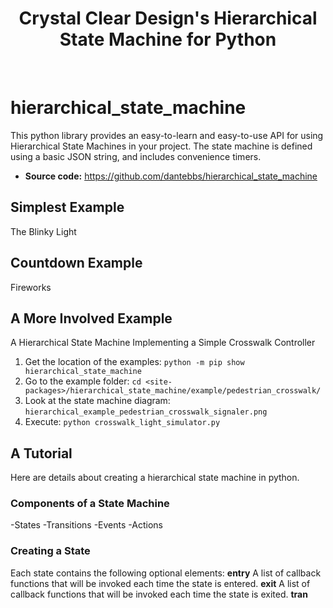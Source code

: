 <h1 align="center">
Crystal Clear Design's Hierarchical State Machine for Python
</h1><br>

# hierarchical_state_machine
This python library provides an easy-to-learn and easy-to-use API for using Hierarchical State Machines in your project. The state machine is defined using a basic JSON string, and includes convenience timers.

- **Source code:** https://github.com/dantebbs/hierarchical_state_machine

## Simplest Example
The Blinky Light

## Countdown Example
Fireworks

## A More Involved Example
A Hierarchical State Machine Implementing a Simple Crosswalk Controller

1. Get the location of the examples:
    `python -m pip show hierarchical_state_machine`
2. Go to the example folder:
    `cd <site-packages>/hierarchical_state_machine/example/pedestrian_crosswalk/`
3. Look at the state machine diagram:
    `hierarchical_example_pedestrian_crosswalk_signaler.png`
4. Execute:
    `python crosswalk_light_simulator.py`

## A Tutorial
Here are details about creating a hierarchical state machine in python.

### Components of a State Machine
-States
-Transitions
-Events
-Actions

### Creating a State
Each state contains the following optional elements:
**entry** A list of callback functions that will be invoked each time the state is entered.
**exit** A list of callback functions that will be invoked each time the state is exited.
**tran** 
